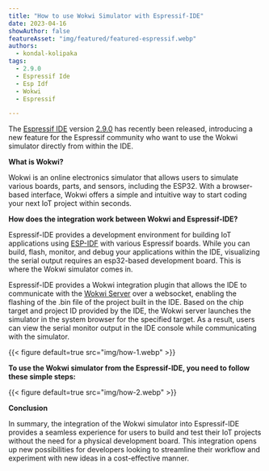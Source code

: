 ```yaml
---
title: "How to use Wokwi Simulator with Espressif-IDE"
date: 2023-04-16
showAuthor: false
featureAsset: "img/featured/featured-espressif.webp"
authors:
  - kondal-kolipaka
tags:
  - 2.9.0
  - Espressif Ide
  - Esp Idf
  - Wokwi
  - Espressif

---
```

The [Espressif IDE](https://github.com/espressif/idf-eclipse-plugin/blob/master/docs/Espressif-IDE.md) version [2.9.0](https://github.com/espressif/idf-eclipse-plugin/releases/tag/v2.9.0) has recently been released, introducing a new feature for the Espressif community who want to use the Wokwi simulator directly from within the IDE.

__What is Wokwi?__

Wokwi is an online electronics simulator that allows users to simulate various boards, parts, and sensors, including the ESP32. With a browser-based interface, Wokwi offers a simple and intuitive way to start coding your next IoT project within seconds.

__How does the integration work between Wokwi and Espressif-IDE?__

Espressif-IDE provides a development environment for building IoT applications using [ESP-IDF](https://github.com/espressif/esp-idf) with various Espressif boards. While you can build, flash, monitor, and debug your applications within the IDE, visualizing the serial output requires an esp32-based development board. This is where the Wokwi simulator comes in.

Espressif-IDE provides a Wokwi integration plugin that allows the IDE to communicate with the [Wokwi Server](https://github.com/MabezDev/wokwi-server/) over a websocket, enabling the flashing of the .bin file of the project built in the IDE. Based on the chip target and project ID provided by the IDE, the Wokwi server launches the simulator in the system browser for the specified target. As a result, users can view the serial monitor output in the IDE console while communicating with the simulator.

{{< figure
    default=true
    src="img/how-1.webp"
    >}}

__To use the Wokwi simulator from the Espressif-IDE, you need to follow these simple steps:__

{{< figure
    default=true
    src="img/how-2.webp"
    >}}

__Conclusion__

In summary, the integration of the Wokwi simulator into Espressif-IDE provides a seamless experience for users to build and test their IoT projects without the need for a physical development board. This integration opens up new possibilities for developers looking to streamline their workflow and experiment with new ideas in a cost-effective manner.
